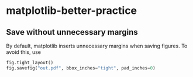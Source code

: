 # matplotlib-better-practice

## Save without unnecessary margins

By default, matplotlib inserts unnecessary margins when saving figures. To avoid this, use

```python
fig.tight_layout()
fig.savefig("out.pdf", bbox_inches="tight", pad_inches=0)
```
